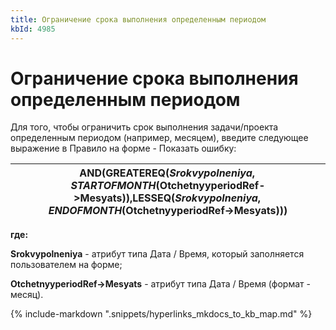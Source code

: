 ```yaml
---
title: Ограничение срока выполнения определенным периодом
kbId: 4985
---
```


# Ограничение срока выполнения определенным периодом

Для того, чтобы ограничить срок выполнения задачи/проекта определенным периодом (например, месяцем), введите следующее выражение в Правило на форме - Показать ошибку:

| AND(GREATEREQ($Srokvypolneniya,STARTOFMONTH($OtchetnyyperiodRef->Mesyats)),LESSEQ($Srokvypolneniya,ENDOFMONTH($OtchetnyyperiodRef->Mesyats))) |
| --- |

**где:**

**Srokvypolneniya** - атрибут типа Дата / Время, который заполняется пользователем на форме;

**OtchetnyyperiodRef->Mesyats** - атрибут типа Дата / Время (формат - месяц).

{% include-markdown ".snippets/hyperlinks_mkdocs_to_kb_map.md" %}
